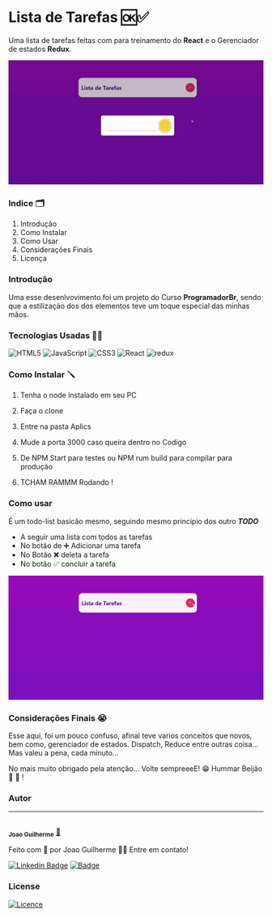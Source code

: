 # Lista de Tarefas 🆗✅

Uma lista de tarefas feitas com para treinamento do **React** e o Gerenciador de estados **Redux**.


![introducao](AssetsDoc\Inicial.gif)

### Indice 🗂️

1. Introdução
2. Como Instalar
3. Como Usar
4. Considerações Finais
5. Licença

### Introdução

Uma esse desenlvovimento foi um projeto do Curso **ProgramadorBr**, sendo que a estilização dos dos elementos teve um toque especial das minhas mãos.

### Tecnologias Usadas 🤟🔧


![HTML5](https://img.shields.io/badge/html5-%23E34F26.svg?style=for-the-badge&logo=html5&logoColor=white)
![JavaScript](https://img.shields.io/badge/javascript-%23323330.svg?style=for-the-badge&logo=javascript&logoColor=%23F7DF1E)
![CSS3](https://img.shields.io/badge/css3-%231572B6.svg?style=for-the-badge&logo=css3&logoColor=white)
![React](https://img.shields.io/badge/react-%2320232a.svg?style=for-the-badge&logo=react&logoColor=%2361DAFB)
![redux](https://img.shields.io/badge/redux%20-56347C?&style=for-the-badge&logo=redux&logoColor=white)

### Como Instalar 🪛

1. Tenha o node instalado em seu PC
2. Faça o clone
3. Entre na pasta Aplics
4. Mude a porta 3000 caso queira dentro no Codigo
5. De NPM Start para testes ou NPM rum build para compilar para produção

6. TCHAM RAMMM Rodando !

### Como usar 

É um todo-list basicão mesmo, seguindo mesmo principio dos outro **_TODO_**

- A seguir uma lista com todos as tarefas
- No botão de ➕ Adicionar uma tarefa
- No Botão ❌ deleta a tarefa
- No botão ✅ concluir a tarefa


![apresentacao](AssetsDoc\gifApresentacao.gif)


### Considerações Finais 😭

Esse aqui, foi um pouco confuso, afinal teve varios conceitos que novos, bem como, gerenciador de estados. Dispatch, Reduce entre outras coisa… Mas valeu a pena, cada minuto…

No mais muito obrigado pela atenção… Volte sempreeeE! 😁 Hummar Beijão 🤭 🤧 !

### Autor
---
 <img style="border-radius: 50%;" src="https://avatars.githubusercontent.com/u/80895578?v=4" width="100px;" alt=""/>
 <br />
 <sub><b>Joao Guilherme</b></sub></a> <a href="https://github.com/JoaoG23/">🚀</a>


Feito com 🤭 por Joao Guilherme 👋🏽 Entre em contato!

[![Linkedin Badge](https://img.shields.io/badge/-Joao-blue?style=flat-square&logo=Linkedin&logoColor=white&link=https://www.linkedin.com/in/jaoo/)](https://www.linkedin.com/in/joaog123/) 
[![Badge](https://img.shields.io/badge/-joaoguilherme94@live.com-c80?style=flat-square&logo=Microsoft&logoColor=white&link=mailto:joaoguilherme94@live.com)](mailto:joaoguilherme94@live.com)

### **License**
[![Licence](https://img.shields.io/github/license/Ileriayo/markdown-badges?style=for-the-badge)](./LICENSE)
